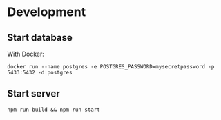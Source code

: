 # Development

## Start database

With Docker:

```
docker run --name postgres -e POSTGRES_PASSWORD=mysecretpassword -p 5433:5432 -d postgres
```

## Start server

```
npm run build && npm run start
```
